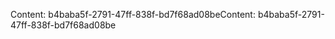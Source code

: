 <span data-ttu-id="f78df-101">Content: b4baba5f-2791-47ff-838f-bd7f68ad08be</span><span class="sxs-lookup"><span data-stu-id="f78df-101">Content: b4baba5f-2791-47ff-838f-bd7f68ad08be</span></span>